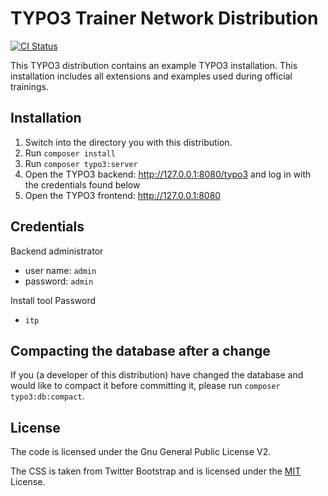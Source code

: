 # TYPO3 Trainer Network Distribution

[![CI Status](https://github.com/typo3-trainer-network/typo3-distribution/workflows/CI/badge.svg)](https://github.com/typo3-trainer-network/typo3-distribution/actions)

This TYPO3 distribution contains an example TYPO3 installation.
This installation includes all extensions and examples used during official trainings.

## Installation

1. Switch into the directory you with this distribution.
1. Run `composer install`
1. Run `composer typo3:server`
1. Open the TYPO3 backend: http://127.0.0.1:8080/typo3 and log in with the credentials found below
1. Open the TYPO3 frontend: http://127.0.0.1:8080

## Credentials

Backend administrator
- user name: `admin`
- password: `admin`

Install tool Password
- `itp`

## Compacting the database after a change

If you (a developer of this distribution) have changed the database and would like to
compact it before committing it, please run `composer typo3:db:compact`.

## License

The code is licensed under the Gnu General Public License V2.

The CSS is taken from Twitter Bootstrap and is licensed under the [MIT](https://opensource.org/licenses/MIT) License.
